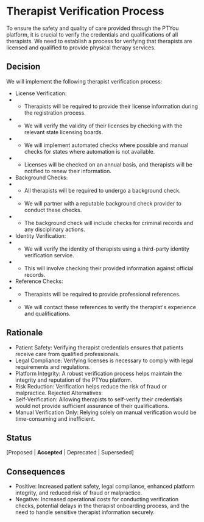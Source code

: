 # Therapist Verification Process
To ensure the safety and quality of care provided through the PTYou platform, it is crucial to verify the credentials and qualifications of all therapists.  We need to establish a process for verifying that therapists are licensed and qualified to provide physical therapy services.

## Decision 
We will implement the following therapist verification process:
* License Verification:
* * Therapists will be required to provide their license information during the registration process.
* * We will verify the validity of their licenses by checking with the relevant state licensing boards.
* * We will implement automated checks where possible and manual checks for states where automation is not available.
* * Licenses will be checked on an annual basis, and therapists will be notified to renew their information.
* Background Checks:
* * All therapists will be required to undergo a background check.
* * We will partner with a reputable background check provider to conduct these checks.
* * The background check will include checks for criminal records and any disciplinary actions.
* Identity Verification:
* * We will verify the identity of therapists using a third-party identity verification service.
* * This will involve checking their provided information against official records.
* Reference Checks:
* * Therapists will be required to provide professional references.
* * We will contact these references to verify the therapist's experience and qualifications.

## Rationale 
* Patient Safety: Verifying therapist credentials ensures that patients receive care from qualified professionals.
* Legal Compliance: Verifying licenses is necessary to comply with legal requirements and regulations.
* Platform Integrity: A robust verification process helps maintain the integrity and reputation of the PTYou platform.
* Risk Reduction: Verification helps reduce the risk of fraud or malpractice.
Rejected Alternatives:
* Self-Verification: Allowing therapists to self-verify their credentials would not provide sufficient assurance of their qualifications.
* Manual Verification Only: Relying solely on manual verification would be time-consuming and inefficient.

## Status
[Proposed | __Accepted__ | Deprecated | Superseded]

## Consequences
* Positive: Increased patient safety, legal compliance, enhanced platform integrity, and reduced risk of fraud or malpractice.
* Negative: Increased operational costs for conducting verification checks, potential delays in the therapist onboarding process, and the need to handle sensitive therapist information securely.